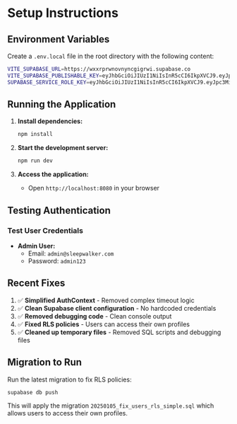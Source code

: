 # Setup Instructions

## Environment Variables

Create a `.env.local` file in the root directory with the following content:

```bash
VITE_SUPABASE_URL=https://wxxrprwnovnyncgigrwi.supabase.co
VITE_SUPABASE_PUBLISHABLE_KEY=eyJhbGciOiJIUzI1NiIsInR5cCI6IkpXVCJ9.eyJpc3MiOiJzdXBhYmFzZSIsInJlZiI6Ind4eHJwcndub3ZueW5jZ2lncndpIiwicm9sZSI6ImFub24iLCJpYXQiOjE3NjE2NDgxODEsImV4cCI6MjA3NzIyNDE4MX0.bLJNJQQs4G49tySwJKIocnL0XWSqPsxL4vWDVwjMJ5c
SUPABASE_SERVICE_ROLE_KEY=eyJhbGciOiJIUzI1NiIsInR5cCI6IkpXVCJ9.eyJpc3MiOiJzdXBhYmFzZSIsInJlZiI6Ind4eHJwcndub3ZueW5jZ2lncndpIiwicm9sZSI6InNlcnZpY2Vfcm9sZSIsImlhdCI6MTc2MTY0ODE4MSwiZXhwIjoyMDc3MjI0MTgxfQ.3sSBNq7MT_dpIVGk9OINteoUOQu9Y-8_HX1B1at-oVs
```

## Running the Application

1. **Install dependencies:**
   ```bash
   npm install
   ```

2. **Start the development server:**
   ```bash
   npm run dev
   ```

3. **Access the application:**
   - Open `http://localhost:8080` in your browser

## Testing Authentication

### Test User Credentials

- **Admin User:**
  - Email: `admin@sleepwalker.com`
  - Password: `admin123`

## Recent Fixes

1. ✅ **Simplified AuthContext** - Removed complex timeout logic
2. ✅ **Clean Supabase client configuration** - No hardcoded credentials
3. ✅ **Removed debugging code** - Clean console output
4. ✅ **Fixed RLS policies** - Users can access their own profiles
5. ✅ **Cleaned up temporary files** - Removed SQL scripts and debugging files

## Migration to Run

Run the latest migration to fix RLS policies:

```bash
supabase db push
```

This will apply the migration `20250105_fix_users_rls_simple.sql` which allows users to access their own profiles.
